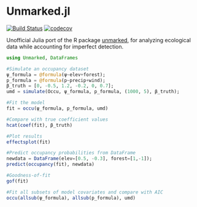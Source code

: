 # Unmarked.jl

[![Build Status](https://travis-ci.org/kenkellner/Unmarked.jl.svg?branch=master)](https://travis-ci.org/kenkellner/Unmarked.jl)
[![codecov](https://codecov.io/gh/kenkellner/Unmarked.jl/branch/master/graph/badge.svg)](https://codecov.io/gh/kenkellner/Unmarked.jl)

Unofficial Julia port of the R package [unmarked](https://cran.r-project.org/web/packages/unmarked/index.html), for analyzing ecological data while accounting for imperfect detection.

```julia
using Unmarked, DataFrames

#Simulate an occupancy dataset
ψ_formula = @formula(ψ~elev+forest);
p_formula = @formula(p~precip+wind);
β_truth = [0, -0.5, 1.2, -0.2, 0, 0.7];
umd = simulate(Occu, ψ_formula, p_formula, (1000, 5), β_truth);

#Fit the model
fit = occu(ψ_formula, p_formula, umd)

#Compare with true coefficient values
hcat(coef(fit), β_truth)

#Plot results
effectsplot(fit)

#Predict occupancy probabilities from DataFrame
newdata = DataFrame(elev=[0.5, -0.3], forest=[1,-1]);
predict(occupancy(fit), newdata)

#Goodness-of-fit
gof(fit)

#Fit all subsets of model covariates and compare with AIC
occu(allsub(ψ_formula), allsub(p_formula), umd)
```
